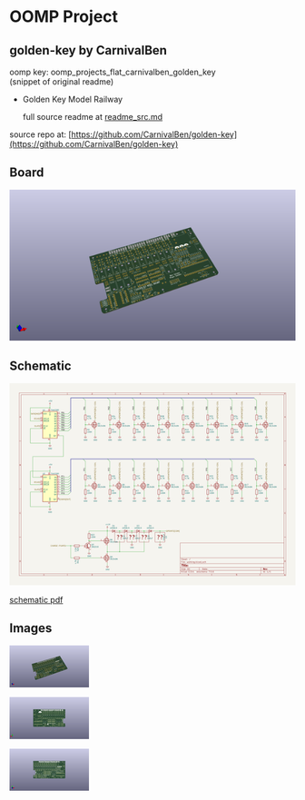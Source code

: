 # OOMP Project  
## golden-key  by CarnivalBen  
  
oomp key: oomp_projects_flat_carnivalben_golden_key  
(snippet of original readme)  
  
- Golden Key Model Railway  
  
  full source readme at [readme_src.md](readme_src.md)  
  
source repo at: [https://github.com/CarnivalBen/golden-key](https://github.com/CarnivalBen/golden-key)  
## Board  
  
[![working_3d.png](working_3d_600.png)](working_3d.png)  
## Schematic  
  
[![working_schematic.png](working_schematic_600.png)](working_schematic.png)  
  
[schematic pdf](working_schematic.pdf)  
## Images  
  
[![working_3d.png](working_3d_140.png)](working_3d.png)  
  
[![working_3d_back.png](working_3d_back_140.png)](working_3d_back.png)  
  
[![working_3d_front.png](working_3d_front_140.png)](working_3d_front.png)  
